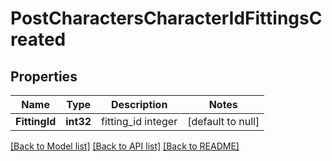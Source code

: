 # PostCharactersCharacterIdFittingsCreated

## Properties
Name | Type | Description | Notes
------------ | ------------- | ------------- | -------------
**FittingId** | **int32** | fitting_id integer | [default to null]

[[Back to Model list]](../README.md#documentation-for-models) [[Back to API list]](../README.md#documentation-for-api-endpoints) [[Back to README]](../README.md)

